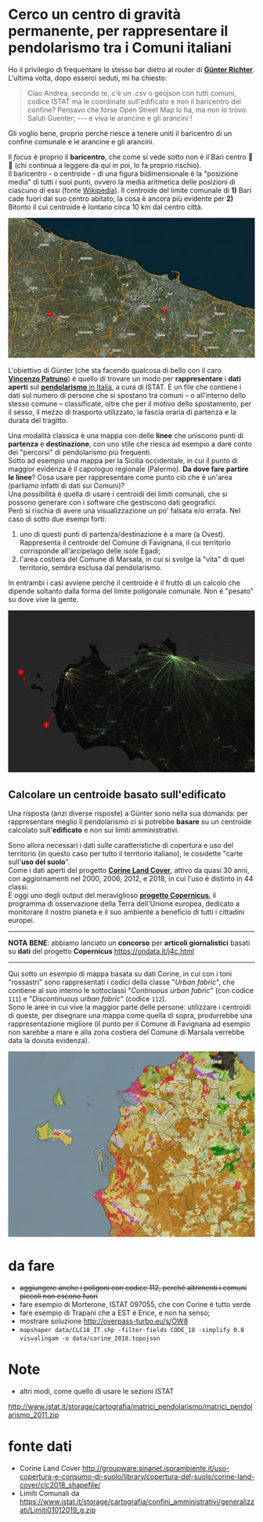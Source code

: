 # Cerco un centro di gravità permanente, per rappresentare il pendolarismo tra i Comuni italiani

Ho il privilegio di frequentare lo stesso bar dietro al router di [**Günter Richter**](https://twitter.com/grichter). L'ultima volta, dopo esserci seduti, mi ha chiesto:

>Ciao Andrea, secondo te, c'è un .csv o geojson con tutti comuni, codice ISTAT ma le coordinate sull'edificato e non il baricentro del confine? Pensavo che forse Open Street Map lo ha, ma non lo trovo. Saluti Guenter; --- e viva le arancine e gli arancini !

Gli voglio bene, proprio perché riesce a tenere uniti il baricentro di un confine comunale e le arancine e gli arancini.

Il *focus* è proprio il **baricentro**, che come si vede sotto non è il Bari centro 🤣🤣 (chi continua a leggere da qui in poi, lo fa proprio rischio).<br>
Il baricentro - o centroide - di una figura bidimensionale è la "posizione media" di tutti i suoi punti, ovvero la media aritmetica delle posizioni di ciascuno di essi (fonte [Wikipedia](https://www.wikiwand.com/it/Baricentro_(geometria))). Il centroide del limite comunale di **1)** Bari cade fuori dal suo centro abitato; la cosa è ancora più evidente per **2)** Bitonto il cui centroide è lontano circa 10 km dal centro città.

![](imgs/BariCentroPoints.png)

L'obiettivo di Günter (che sta facendo qualcosa di bello con il caro [**Vincenzo Patruno**](https://twitter.com/vincpatruno)) è quello di trovare un modo per **rappresentare** i **dati aperti** sul [**pendolarismo** in Italia](https://www.istat.it/it/archivio/139381), a cura di ISTAT. È un file che contiene i dati sul numero di persone che si spostano tra comuni – o all’interno dello stesso comune – classificate, oltre che per il motivo dello spostamento, per il sesso, il mezzo di trasporto utilizzato, la fascia oraria di partenza e la durata del tragitto.

Una modalità classica è una mappa con delle **linee** che uniscono punti di **partenza** e **destinazione**, con uno stile che riesca ad esempio a dare conto dei "percorsi" di pendolarismo più frequenti.<br>
Sotto ad esempio una mappa per la Sicilia occidentale, in cui il punto di maggior evidenza è il capologuo regionale (Palermo). **Da dove fare partire le linee**? Cosa usare per rappresentare come punto ciò che è un'area (parliamo infatti di dati sui Comuni)?<br>
Una possibilità è quella di usare i centroidi dei limiti comunali, che si possono generare con i software che gestiscono dati geografici.<br>
Però si rischia di avere una visualizzazione un po' falsata e/o errata. Nel caso di sotto due esempi forti:

1. uno di questi punti di partenza/destinazione è a mare (a Ovest). Rappresenta il centroide del Comune di Favignana, il cui territorio corrisponde all'arcipelago delle isole Egadi;
2. l'area costiera del Comune di Marsala, in cui si svolge la "vita" di quel territorio, sembra esclusa dal pendolarismo.

In entrambi i casi avviene perché il centroide è il frutto di un calcolo che dipende soltanto dalla forma del limite poligonale comunale. Non è "pesato" su dove vive la gente.

![](imgs/centroidiComuniPoints.jpg)

## Calcolare un centroide basato sull'edificato

Una risposta (anzi diverse risposte) a Günter sono nella sua domanda: per rappresentare meglio il pendolarismo ci si potrebbe **basare** su un centroide calcolato sull'**edificato** e non sui limiti amministrativi.

Sono allora necessari i dati sulle caratteristiche di copertura e uso del territorio (in questo caso per tutto il territorio italiano), le cosidette "carte sull'**uso del suolo**".<br>
Come i dati aperti del progetto [**Corine Land Cover**](https://land.copernicus.eu/pan-european/corine-land-cover), attivo da quasi 30 anni, con aggiornamenti nel 2000, 2006, 2012, e 2018, in cui l'uso è distinto in 44 classi.<br>
È oggi uno degli output del meraviglioso [**progetto Copernicus**](https://www.copernicus.eu/it), il programma di osservazione della Terra dell'Unione europea, dedicato a monitorare il nostro pianeta e il suo ambiente a beneficio di tutti i cittadini europei.

---

**NOTA BENE**: abbiamo lanciato un **concorso** per **articoli giornalistici** basati su **dati** del progetto **Copernicus** <https://ondata.it/j4c.html>

---

Qui sotto un esempio di mappa basata su dati Corine, in cui con i toni "rossastri" sono rappresentati i codici della classe "*Urban fabric*", che contiene al suo interno le sottoclassi "*Continuous urban fabric*" (con codice `111`) e "*Discontinuous urban fabric*" (codice `112`).<br>
Sono le aree in cui vive la maggior parte delle persone: utilizzare i centroidi di queste, per disegnare una mappa come quella di sopra, produrrebbe una rappresentazione migliore (il punto per il Comune di Favignana ad esempio non sarebbe a mare e alla zona costiera del Comune di Marsala verrebbe data la dovuta evidenza).

![](imgs/corineSicilia.png)





# da fare

- ~~aggiungere anche i poligoni con codice 112, perché altrimenti i comuni piccoli non escono fuori~~
- fare esempio di Morterone, ISTAT 097055, che con Corine è tutto verde
- fare esempio di Trapani che a EST è Erice, e non ha senso;
- mostrare soluzione http://overpass-turbo.eu/s/OW8
- `mapshaper data/CLC18_IT.shp -filter-fields CODE_18 -simplify 0.8 visvalingam -o data/corine_2018.topojson`

# Note

- altri modi, come quello di usare le sezioni ISTAT

http://www.istat.it/storage/cartografia/matrici_pendolarismo/matrici_pendolarismo_2011.zip

# fonte dati

- Corine Land Cover <http://groupware.sinanet.isprambiente.it/uso-copertura-e-consumo-di-suolo/library/copertura-del-suolo/corine-land-cover/clc2018_shapefile/>
- Limiti Comunali da <https://www.istat.it/storage/cartografia/confini_amministrativi/generalizzati/Limiti01012019_g.zip>
